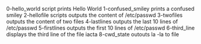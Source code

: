 0-hello_world script prints Hello World
1-confused_smiley prints a confused smiley
2-hellofile scripts outputs the content of /etc/passwd
3-twofiles outputs the content of two files
4-lastlines outputs the last 10 lines of /etc/passwd
5-firstlines outputs the first 10 lines of /etc/passwd
6-third_line displays the third line of the file iacta
8-cwd_state outouts la -la to file
